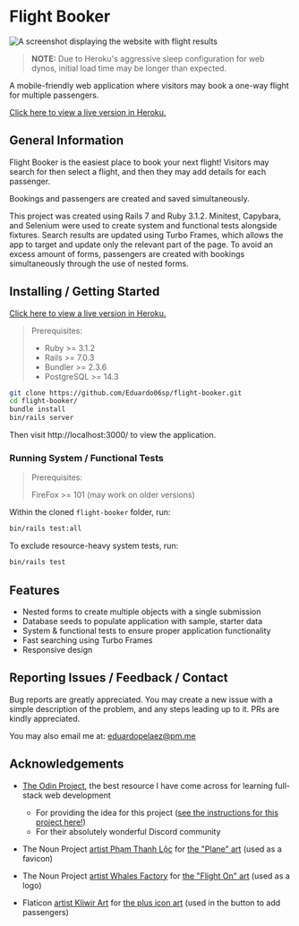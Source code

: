# Flight Booker
![A screenshot displaying the website with flight results](https://i.postimg.cc/VvzMmZZt/Screenshot-from-2022-06-28-21-38-06.png)

> **NOTE:** Due to Heroku's aggressive sleep configuration for web dynos, initial load time may be longer than expected.

A mobile-friendly web application where visitors may book a one-way flight for multiple passengers.

[Click here to view a live version in Heroku.](https://flight-book3r.herokuapp.com/)

## General Information
Flight Booker is the easiest place to book your next flight! Visitors may search for then select a flight, and then they may add details for each passenger.

Bookings and passengers are created and saved simultaneously.

This project was created using Rails 7 and Ruby 3.1.2. Minitest, Capybara, and Selenium were used to create system and functional tests alongside fixtures. Search results are updated using Turbo Frames, which allows the app to target and update only the relevant part of the page. To avoid an excess amount of forms, passengers are created with bookings simultaneously through the use of nested forms.

## Installing / Getting Started
[Click here to view a live version in Heroku.](https://flight-book3r.herokuapp.com/)

> Prerequisites:
> * Ruby >= 3.1.2
> * Rails >= 7.0.3
> * Bundler >= 2.3.6
> * PostgreSQL >= 14.3

```bash
git clone https://github.com/Eduardo06sp/flight-booker.git
cd flight-booker/
bundle install
bin/rails server
```

Then visit http://localhost:3000/ to view the application.

### Running System / Functional Tests
> Prerequisites:
>
> FireFox >= 101 (may work on older versions)

Within the cloned `flight-booker` folder, run:
```bash
bin/rails test:all
```

To exclude resource-heavy system tests, run:
```bash
bin/rails test
```

## Features
* Nested forms to create multiple objects with a single submission
* Database seeds to populate application with sample, starter data
* System & functional tests to ensure proper application functionality
* Fast searching using Turbo Frames
* Responsive design

## Reporting Issues / Feedback / Contact
Bug reports are greatly appreciated. You may create a new issue with a simple description of the problem, and any steps leading up to it.
PRs are kindly appreciated.

You may also email me at: eduardopelaez@pm.me

## Acknowledgements

* [The Odin Project](https://www.theodinproject.com/home), the best resource I have come across for learning full-stack web development
  - For providing the idea for this project ([see the instructions for this project here!](https://www.theodinproject.com/lessons/ruby-on-rails-flight-booker))
  - For their absolutely wonderful Discord community

* The Noun Project [artist Phạm Thanh Lộc](https://thenounproject.com/thanhloc1009/) for [the "Plane" art](https://thenounproject.com/icon/plane-2322367/) (used as a favicon)

* The Noun Project [artist Whales Factory](https://thenounproject.com/whales.factory/) for [the "Flight On" art](https://thenounproject.com/icon/flight-on-4179048/) (used as a logo)

* Flaticon [artist Kliwir Art](https://www.flaticon.com/authors/kliwir-art) for [the plus icon art](https://www.flaticon.com/premium-icon/plus_4315609?term=plus&page=1&position=6&page=1&position=6&related_id=4315609&origin=tag) (used in the button to add passengers)
